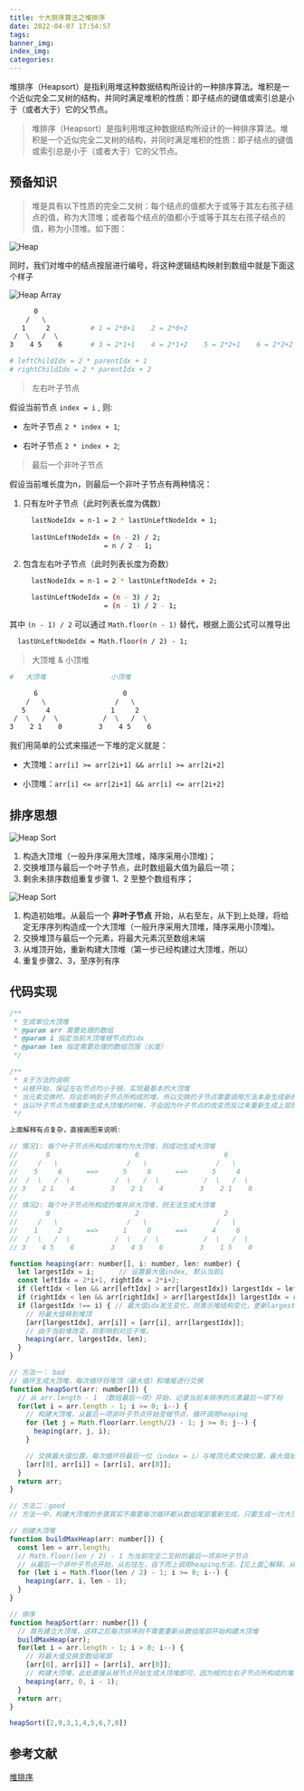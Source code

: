 ```yaml
---
title: 十大排序算法之堆排序
date: 2022-04-07 17:54:57
tags:
banner_img:
index_img:
categories:
---
```


堆排序（Heapsort）是指利用堆这种数据结构所设计的一种排序算法。堆积是一个近似完全二叉树的结构，并同时满足堆积的性质：即子结点的键值或索引总是小于（或者大于）它的父节点。

<!-- more -->

> 堆排序（Heapsort）是指利用堆这种数据结构所设计的一种排序算法。堆积是一个近似完全二叉树的结构，并同时满足堆积的性质：即子结点的键值或索引总是小于（或者大于）它的父节点。

## 预备知识

> 堆是具有以下性质的完全二叉树：每个结点的值都大于或等于其左右孩子结点的值，称为大顶堆；或者每个结点的值都小于或等于其左右孩子结点的值，称为小顶堆。如下图：

![Heap](/images/posts/20211118_排序算法汇总/Heap.png)

同时，我们对堆中的结点按层进行编号，将这种逻辑结构映射到数组中就是下面这个样子

![Heap Array](/images/posts/20211118_排序算法汇总/Heap1.png)

``` bash
      0
    /   \
   1     2          # 1 = 2*0+1    2 = 2*0+2
 /  \   /  \        
3    4 5    6       # 3 = 2*1+1    4 = 2*1+2    5 = 2*2+1    6 = 2*2+2

# leftChildIdx = 2 * parentIdx + 1
# rightChildIdx = 2 * parentIdx + 2
```

> 左右叶子节点

假设当前节点 `index = i` , 则:  

- 左叶子节点 `2 * index + 1`;

- 右叶子节点 `2 * index + 2`;  

> 最后一个非叶子节点

假设当前堆长度为n，则最后一个非叶子节点有两种情况：

1. 只有左叶子节点（此时列表长度为偶数）

    ``` bash
      lastNodeIdx = n-1 = 2 * lastUnLeftNodeIdx + 1;
                       
      lastUnLeftNodeIdx = (n - 2) / 2;
                        = n / 2 - 1;
    ```

2. 包含左右叶子节点（此时列表长度为奇数）

    ``` bash
      lastNodeIdx = n-1 = 2 * lastUnLeftNodeIdx + 2;

      lastUnLeftNodeIdx = (n - 3) / 2;
                        = (n - 1) / 2 - 1;
    ```

其中 `(n - 1) / 2` 可以通过 `Math.floor(n - 1)` 替代，根据上面公式可以推导出

``` bash
  lastUnLeftNodeIdx = Math.floor(n / 2) - 1; 
```

> 大顶堆 & 小顶堆

``` bash
#   大顶堆                小顶堆

      6                     0
    /   \                 /   \
   5     4               1     2
 /  \   /  \           /  \   /  \     
3    2 1    0         3    4 5    6
```

我们用简单的公式来描述一下堆的定义就是：

- 大顶堆：`arr[i] >= arr[2i+1] && arr[i] >= arr[2i+2]`

- 小顶堆：`arr[i] <= arr[2i+1] && arr[i] <= arr[2i+2]`

## 排序思想

![Heap Sort](/images/posts/20220407_堆排序/HeapSort.gif)

1. 构造大顶堆（一般升序采用大顶堆，降序采用小顶堆)；
2. 交换堆顶与最后一个叶子节点，此时数组最大值为最后一项；
3. 剩余未排序数组重复步骤 1、2 至整个数组有序；

![Heap Sort](/images/posts/20220407_堆排序/heap-sort.gif)

1. 构造初始堆。从最后一个 **非叶子节点** 开始，从右至左，从下到上处理，将给定无序序列构造成一个大顶堆（一般升序采用大顶堆，降序采用小顶堆)。
2. 交换堆顶与最后一个元素，将最大元素沉至数组末端
3. 从堆顶开始，重新构建大顶堆（第一步已经构建过大顶堆，所以）
4. 重复步骤2、3，至序列有序

## 代码实现

``` js
/**
 * 生成单位大顶堆
 * @param arr 需要处理的数组
 * @param i 指定当前大顶堆根节点的idx
 * @param len 指定需要处理的数组范围（长度）
 */

/**
 * 关于方法的说明
 * 从根开始，保证左右节点均小于根，实现最基本的大顶堆
 * 当元素交换时，将会影响到子节点所构成的堆，所以交换的子节点需要调用方法本身生成新的大顶堆
 * 当以叶子节点为根重新生成大顶堆的时候，不会因为叶子节点的改变而反过来重新生成上层的堆，*所以要想生成大顶堆，就需要保证左右叶子节点必须为大顶堆！*
 */

上面解释有点复杂，直接画图来说明:

// 情况1: 每个叶子节点所构成的堆均为大顶堆，则成功生成大顶堆
//       0                     6                     6 
//     /   \                 /   \                 /   \
//    5     6      ==>      5     0      ==>      5     4       
//  /  \   /  \           /  \   /  \           /  \   /  \     
// 3    2 1    4         3    2 1    4         3    2 1    0
//
// 情况2: 每个叶子节点所构成的堆并非大顶堆，则无法生成大顶堆
//       0                     2                     2 
//     /   \                 /   \                 /   \
//    1     2      ==>      1     0      ==>      4     6      
//  /  \   /  \           /  \   /  \           /  \   /  \     
// 3    4 5    6         3    4 5    6         3    1 5    0

function heaping(arr: number[], i: number, len: number) {
  let largestIdx = i;      // 设置最大值index, 默认当前i
  const leftIdx = 2*i+1, rightIdx = 2*i+2;
  if (leftIdx < len && arr[leftIdx] > arr[largestIdx]) largestIdx = leftIdx;
  if (rightIdx < len && arr[rightIdx] > arr[largestIdx]) largestIdx = rightIdx;
  if (largestIdx !== i) { // 最大值idx发生变化，则表示堆结构变化，更新largestIdx并回调验证堆
    // 将最大值移到堆顶
    [arr[largestIdx], arr[i]] = [arr[i], arr[largestIdx]];
    // 由于当前堆改变，将影响到对应子堆，
    heaping(arr, largestIdx, len);
  }
}

// 方法一： bad
// 循环生成大顶堆，每次循环将堆顶（最大值）和堆尾进行交换
function heapSort(arr: number[]) {
  // 从 arr.length - 1 （数组最后一项）开始，记录当前未排序的元素最后一项下标
  for(let i = arr.length - 1; i >= 0; i--) {
    // 构建大顶堆，从最后一项非叶子节点开始至根节点，循环调用heaping
    for (let j = Math.floor(arr.length/2) - 1; j >= 0; j--) {
      heaping(arr, j, i);
    }

    // 交换最大值位置，每次循环将最后一位（index = i）与堆顶元素交换位置，最大值始终插入最后（index = i）至数组有序
    [arr[0], arr[i]] = [arr[i], arr[0]];
  }
  return arr;
}

// 方法二：good
// 方法一中，构建大顶堆的步骤其实不需要每次循环都从数组尾部重新生成，只要生成一次大顶堆，后续每次从根节点生成即可

// 创建大顶堆
function buildMaxHeap(arr: number[]) {
  const len = arr.length;
  // Math.floor(len / 2) - 1 为当前完全二叉树的最后一项非叶子节点
  // 从最后一个非叶子节点开始，从右往左，自下而上调用heaping方法，【见上面👆解释，从尾部生成大顶堆则保证整个堆为大顶堆】
  for (let i = Math.floor(len / 2) - 1; i >= 0; i--) {
    heaping(arr, i, len - 1);
  }
}

// 排序
function heapSort(arr: number[]) {
  // 首先建立大顶堆，这样之后每次排序则不需要重新从数组尾部开始构建大顶堆
  buildMaxHeap(arr);
  for(let i = arr.length - 1; i > 0; i--) {
    // 将最大值交换至数组尾部
    [arr[0], arr[i]] = [arr[i], arr[0]];
    // 构建大顶堆，此处直接从根节点开始生成大顶堆即可，因为根的左右子节点所构成的堆均为大顶堆, 【见上面👆解释】
    heaping(arr, 0, i - 1);
  }
  return arr;
}

heapSort([2,9,3,1,4,5,6,7,8])

```

## 参考文献

[堆排序](https://blog.zhangjc.cn/2022/04/07/20220407_%E5%8D%81%E5%A4%A7%E6%8E%92%E5%BA%8F%E7%AE%97%E6%B3%95%E4%B9%8B%E5%A0%86%E6%8E%92%E5%BA%8F/)
